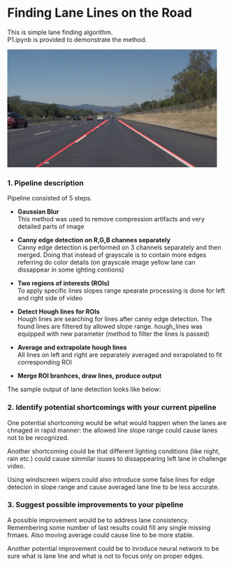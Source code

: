 # **Finding Lane Lines on the Road** 

This is simple lane finding algorithm.   
P1.ipynb is provided to demonstrate the method.

[//]: # (Image References)

[image1]: ./test_images_output/solidWhiteRight.jpg "Sample output"

![alt text][image1]

### 1.  Pipeline description 

Pipeline consisted of 5 steps. 
 - **Gaussian Blur**  
  This method was used to remove compression artifacts and very detailed parts of image

 - **Canny edge detection on R,G,B channes separately**  
   Canny edge detection is performed on 3 channels separately and then merged. Doing that instead of grayscale is to contain more edges referring do color details (on grayscale image yellow lane can dissappear in some ighting contions)

 - **Two regions of interests (ROIs)**  
   To apply specific lines slopes range spearate processing is done for left and right side of video

 - **Detect Hough lines for ROIs**  
   Hough lines are searching for lines after canny edge detection. The found lines are filtered by allowed slope range.
   hough_lines was equipped with new parameter (method to filter the lines is passed)

 - **Average and extrapolate hough lines**  
   All lines on left and right are separately averaged and exrapolated to fit corresponding ROI

 - **Merge ROI branhces, draw lines, produce output**  


The sample output of lane detection looks like below:


### 2. Identify potential shortcomings with your current pipeline

One potential shortcoming would be what would happen when the lanes are chnaged in rapid manner: the allowed line slope range could cause lanes not to be recognized.

Another shortcoming could be that different lighting conditions (like night, rain etc.) could cause simmilar isuses to dissappearing left lane in challenge video. 

Using windscreen wipers could also introduce some false lines for edge detecion in slope range and cause averaged lane line to be less accurate.


### 3. Suggest possible improvements to your pipeline

A possible improvement would be to address lane consistency. Remembering some number of last results could fill any single missing frmaes. Also moving average could cause line to be more stable. 

Another potential improvement could be to inroduce neural network to be sure what is lane line and what is not to focus only on proper edges.